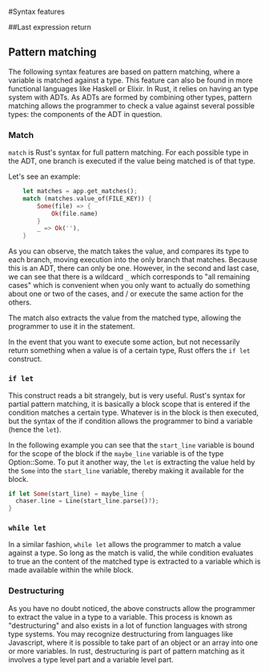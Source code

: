 #Syntax features

##Last expression return


## Pattern matching

The following syntax features are based on pattern matching, where a variable is matched against a type. This feature can also be found in more functional languages like Haskell or Elixir. In Rust, it relies on having an type system with ADTs. As ADTs are formed by combining other types, pattern matching allows the programmer to check a value against several possible types: the components of the ADT in question.


### Match

`match` is Rust's syntax for full pattern matching. For each possible type in the ADT, one branch is executed if the value being matched is of that type.

Let's see an example:

```rust
    let matches = app.get_matches();
    match (matches.value_of(FILE_KEY)) {
        Some(file) => {
            Ok(file.name)
        }
        _ => Ok(''),
    }
```

As you can observe, the match takes the value, and compares its type to each branch, moving execution into the only branch that matches. Because this is an ADT, there can only be one. However, in the second and last case, we can see that there is a wildcard `_` which corresponds to "all remaining cases" which is convenient when you only want to actually do something about one or two of the cases, and / or execute the same action for the others.

The match also extracts the value from the matched type, allowing the programmer to use it in the statement.

In the event that you want to execute some action, but not necessarily return something when a value is of a certain type, Rust offers the `if let` construct.

### `if let`

This construct reads a bit strangely, but is very useful. Rust's syntax for partial pattern matching, it is basically a block scope that is entered if the condition matches a certain type. Whatever is in the block is then executed, but the syntax of the if condition allows the programmer to bind a variable (hence the `let`).

In the following example you can see that the `start_line` variable is bound for the scope of the block if the `maybe_line` variable is of the type Option::Some. To put it another way, the `let` is extracting the value held by the `Some` into the `start_line` variable, thereby making it available for the block.

```rust
if let Some(start_line) = maybe_line {
  chaser.line = Line(start_line.parse()?);
}
```

### `while let`

In a similar fashion, `while let` allows the programmer to match a value against a type. So long as the match is valid, the while condition evaluates to true an the content of the matched type is extracted to a variable which is made available within the while block.

### Destructuring

As you have no doubt noticed, the above constructs allow the programmer to extract the value in a type to a variable. This process is known as "destructuring" and also exists in a lot of function languages with strong type systems. You may recognize destructuring from languages like Javascript, where it is possible to take part of an object or an array into one or more variables. In rust, destructuring is part of pattern matching as it involves a type level part and a variable level part.
